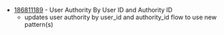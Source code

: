 - [186811189](https://www.pivotaltracker.com/story/show/186811189) - User Authority By User ID and Authority ID
  - updates user authority by user_id and authority_id flow to use new pattern(s)

